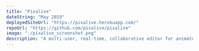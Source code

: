 ```yaml
---
title: "Pixalive"
dateString: "May 2019"
deployedSiteUrl: "https://pixalive.herokuapp.com/"
repoUrl: "https://github.com/pixalive/pixalive"
image: "./pixalive_screenshot.png"
description: "A multi-user, real-time, collaborative editor for animated sprites and pixel art based on Socket IO and React."
---
```

